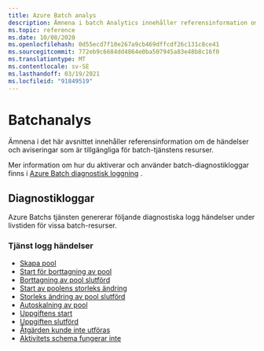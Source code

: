 ```yaml
---
title: Azure Batch analys
description: Ämnena i batch Analytics innehåller referensinformation om de händelser och aviseringar som är tillgängliga för batch-tjänstens resurser.
ms.topic: reference
ms.date: 10/08/2020
ms.openlocfilehash: 0d55ecd7f10e267a9cb469dffcdf26c131c8ce41
ms.sourcegitcommit: 772eb9c6684dd4864e0ba507945a83e48b8c16f0
ms.translationtype: MT
ms.contentlocale: sv-SE
ms.lasthandoff: 03/19/2021
ms.locfileid: "91849519"
---
```

# <a name="batch-analytics"></a>Batchanalys

Ämnena i det här avsnittet innehåller referensinformation om de händelser och aviseringar som är tillgängliga för batch-tjänstens resurser.

Mer information om hur du aktiverar och använder batch-diagnostikloggar finns i [Azure Batch diagnostisk loggning](./batch-diagnostics.md) .

## <a name="diagnostic-logs"></a>Diagnostikloggar

Azure Batchs tjänsten genererar följande diagnostiska logg händelser under livstiden för vissa batch-resurser.

### <a name="service-log-events"></a>Tjänst logg händelser

- [Skapa pool](batch-pool-create-event.md)
- [Start för borttagning av pool](batch-pool-delete-start-event.md)
- [Borttagning av pool slutförd](batch-pool-delete-complete-event.md)
- [Start av poolens storleks ändring](batch-pool-resize-start-event.md)
- [Storleks ändring av pool slutförd](batch-pool-resize-complete-event.md)
- [Autoskalning av pool](batch-pool-autoscale-event.md)
- [Uppgiftens start](batch-task-start-event.md)
- [Uppgiften slutförd](batch-task-complete-event.md)
- [Åtgärden kunde inte utföras](batch-task-fail-event.md)
- [Aktivitets schema fungerar inte](batch-task-schedule-fail-event.md)
